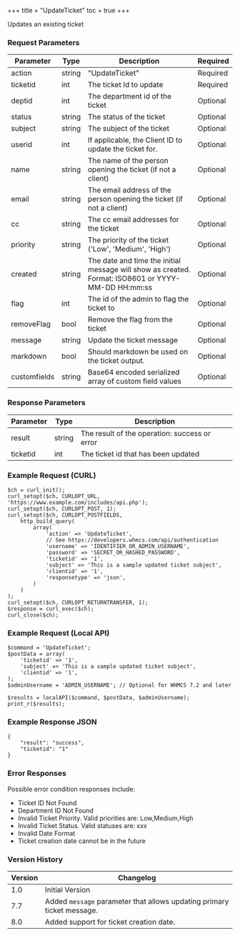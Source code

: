 +++
title = "UpdateTicket"
toc = true
+++

Updates an existing ticket

### Request Parameters

| Parameter | Type | Description | Required |
| --------- | ---- | ----------- | -------- |
| action | string | "UpdateTicket" | Required |
| ticketid | int | The ticket Id to update | Required |
| deptid | int | The department id of the ticket | Optional |
| status | string | The status of the ticket | Optional |
| subject | string | The subject of the ticket | Optional |
| userid | int | If applicable, the Client ID to update the ticket for. | Optional |
| name | string | The name of the person opening the ticket (if not a client) | Optional |
| email | string | The email address of the person opening the ticket (if not a client) | Optional |
| cc | string | The cc email addresses for the ticket | Optional |
| priority | string | The priority of the ticket ('Low', 'Medium', 'High') | Optional |
| created | string | The date and time the initial message will show as created. Format: ISO8601 or YYYY-MM-DD HH:mm:ss | Optional |
| flag | int | The id of the admin to flag the ticket to | Optional |
| removeFlag | bool | Remove the flag from the ticket | Optional |
| message | string | Update the ticket message | Optional |
| markdown | bool | Should markdown be used on the ticket output. | Optional |
| customfields | string | Base64 encoded serialized array of custom field values | Optional |

### Response Parameters

| Parameter | Type | Description |
| --------- | ---- | ----------- |
| result | string | The result of the operation: success or error |
| ticketid | int | The ticket id that has been updated |


### Example Request (CURL)

```
$ch = curl_init();
curl_setopt($ch, CURLOPT_URL, 'https://www.example.com/includes/api.php');
curl_setopt($ch, CURLOPT_POST, 1);
curl_setopt($ch, CURLOPT_POSTFIELDS,
    http_build_query(
        array(
            'action' => 'UpdateTicket',
            // See https://developers.whmcs.com/api/authentication
            'username' => 'IDENTIFIER_OR_ADMIN_USERNAME',
            'password' => 'SECRET_OR_HASHED_PASSWORD',
            'ticketid' => '1',
            'subject' => 'This is a sample updated ticket subject',
            'clientid' => '1',
            'responsetype' => 'json',
        )
    )
);
curl_setopt($ch, CURLOPT_RETURNTRANSFER, 1);
$response = curl_exec($ch);
curl_close($ch);
```


### Example Request (Local API)

```
$command = 'UpdateTicket';
$postData = array(
    'ticketid' => '1',
    'subject' => 'This is a sample updated ticket subject',
    'clientid' => '1',
);
$adminUsername = 'ADMIN_USERNAME'; // Optional for WHMCS 7.2 and later

$results = localAPI($command, $postData, $adminUsername);
print_r($results);
```


### Example Response JSON

```
{
    "result": "success",
    "ticketid": "1"
}
```


### Error Responses

Possible error condition responses include:

* Ticket ID Not Found
* Department ID Not Found
* Invalid Ticket Priority. Valid priorities are: Low,Medium,High
* Invalid Ticket Status. Valid statuses are: xxx
* Invalid Date Format
* Ticket creation date cannot be in the future


### Version History

| Version | Changelog |
| ------- | --------- |
| 1.0 | Initial Version |
| 7.7 | Added `message` parameter that allows updating primary ticket message. |
| 8.0 | Added support for ticket creation date. |

